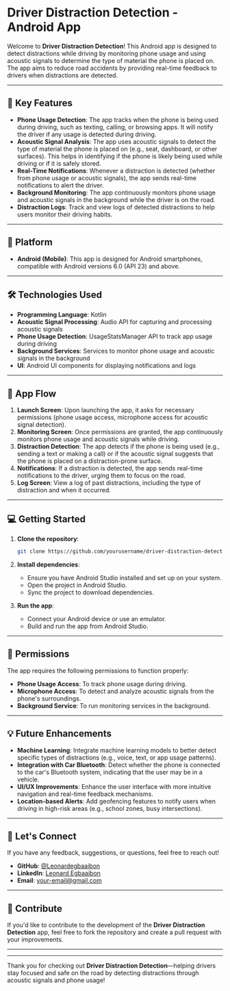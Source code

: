 # Driver Distraction Detection - Android App

Welcome to **Driver Distraction Detection**! This Android app is designed to detect distractions while driving by monitoring phone usage and using acoustic signals to determine the type of material the phone is placed on. The app aims to reduce road accidents by providing real-time feedback to drivers when distractions are detected.

---

## 🚗 Key Features
- **Phone Usage Detection**: The app tracks when the phone is being used during driving, such as texting, calling, or browsing apps. It will notify the driver if any usage is detected during driving.
- **Acoustic Signal Analysis**: The app uses acoustic signals to detect the type of material the phone is placed on (e.g., seat, dashboard, or other surfaces). This helps in identifying if the phone is likely being used while driving or if it is safely stored.
- **Real-Time Notifications**: Whenever a distraction is detected (whether from phone usage or acoustic signals), the app sends real-time notifications to alert the driver.
- **Background Monitoring**: The app continuously monitors phone usage and acoustic signals in the background while the driver is on the road.
- **Distraction Logs**: Track and view logs of detected distractions to help users monitor their driving habits.

---

## 📱 Platform
- **Android (Mobile)**: This app is designed for Android smartphones, compatible with Android versions 6.0 (API 23) and above.

---

## 🛠️ Technologies Used
- **Programming Language**: Kotlin
- **Acoustic Signal Processing**: Audio API for capturing and processing acoustic signals
- **Phone Usage Detection**: UsageStatsManager API to track app usage during driving
- **Background Services**: Services to monitor phone usage and acoustic signals in the background
- **UI**: Android UI components for displaying notifications and logs

---

## 📑 App Flow

1. **Launch Screen**: Upon launching the app, it asks for necessary permissions (phone usage access, microphone access for acoustic signal detection).
2. **Monitoring Screen**: Once permissions are granted, the app continuously monitors phone usage and acoustic signals while driving.
3. **Distraction Detection**: The app detects if the phone is being used (e.g., sending a text or making a call) or if the acoustic signal suggests that the phone is placed on a distraction-prone surface.
4. **Notifications**: If a distraction is detected, the app sends real-time notifications to the driver, urging them to focus on the road.
5. **Log Screen**: View a log of past distractions, including the type of distraction and when it occurred.

---

## 💻 Getting Started

1. **Clone the repository**:
    ```bash
    git clone https://github.com/yourusername/driver-distraction-detection.git
    ```

2. **Install dependencies**:
    - Ensure you have Android Studio installed and set up on your system.
    - Open the project in Android Studio.
    - Sync the project to download dependencies.

3. **Run the app**:
    - Connect your Android device or use an emulator.
    - Build and run the app from Android Studio.

---

## 📝 Permissions

The app requires the following permissions to function properly:
- **Phone Usage Access**: To track phone usage during driving.
- **Microphone Access**: To detect and analyze acoustic signals from the phone's surroundings.
- **Background Service**: To run monitoring services in the background.

---

## 💡 Future Enhancements
- **Machine Learning**: Integrate machine learning models to better detect specific types of distractions (e.g., voice, text, or app usage patterns).
- **Integration with Car Bluetooth**: Detect whether the phone is connected to the car's Bluetooth system, indicating that the user may be in a vehicle.
- **UI/UX Improvements**: Enhance the user interface with more intuitive navigation and real-time feedback mechanisms.
- **Location-based Alerts**: Add geofencing features to notify users when driving in high-risk areas (e.g., school zones, busy intersections).

---

## 💬 Let's Connect

If you have any feedback, suggestions, or questions, feel free to reach out!

- **GitHub**: [@Leonardegbaaibon](https://github.com/leonardegbaaibon)
- **LinkedIn**: [Leonard Egbaaibon](https://linkedin.com/in/legbaaibon@gmail.com)
- **Email**: your-email@gmail.com

---

## 🚀 Contribute

If you'd like to contribute to the development of the **Driver Distraction Detection** app, feel free to fork the repository and create a pull request with your improvements.

---
---

Thank you for checking out **Driver Distraction Detection**—helping drivers stay focused and safe on the road by detecting distractions through acoustic signals and phone usage!
